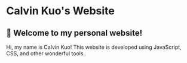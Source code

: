# Calvin Kuo's Website
## 🏡 Welcome to my personal website!
Hi, my name is Calvin Kuo! This website is developed using JavaScript, CSS, and other wonderful tools.

